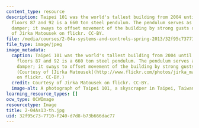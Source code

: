 ```yaml
---
content_type: resource
description: Taipei 101 was the world's tallest building from 2004 until 2010. Between
  floors 87 and 92 is a 660 ton steel pendulum. The pendulum serves as a tuned mass
  damper; it sways to offset movement of the building by strong gusts of winds. Courtesy
  of Jirka Matousek on flickr. CC-BY.
file: /media/courses/2-04a-systems-and-controls-spring-2013/32f95c737710f240d7d8b73b666dac77_2-04As13-th.jpg
file_type: image/jpeg
image_metadata:
  caption: Taipei 101 was the world's tallest building from 2004 until 2010. Between
    floors 87 and 92 is a 660 ton steel pendulum. The pendulum serves as a tuned mass
    damper; it sways to offset movement of the building by strong gusts of winds.
    (Courtesy of [Jirka Matousek](http://www.flickr.com/photos/jirka_matousek/9210053094/)
    on flickr. CC-BY.)
  credit: Courtesy of Jirka Matousek on flickr. CC-BY.
  image-alt: A photograph of Taipei 101, a skyscraper in Taipei, Taiwan.
learning_resource_types: []
ocw_type: OCWImage
resourcetype: Image
title: 2-04As13-th.jpg
uid: 32f95c73-7710-f240-d7d8-b73b666dac77
---
```

